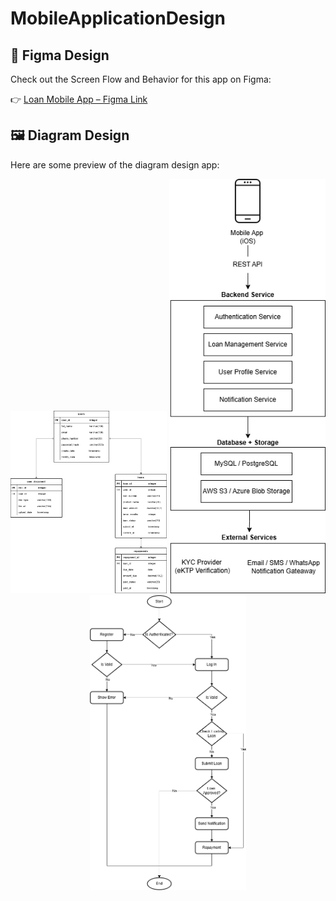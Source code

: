 # MobileApplicationDesign

## 📱 Figma Design

Check out the Screen Flow and Behavior for this app on Figma:

👉 [Loan Mobile App – Figma Link](https://www.figma.com/design/Yij6EBCBzUnmKkwaGMklKZ/Loan-Mobile-App?node-id=0-1&p=f&t=jQ1C1N8a8H7xBpF7-0)

## 🖼️ Diagram Design

Here are some preview of the diagram design app:

<p align="center">
  <img src="ERD.png" alt="Preview 1" width="250" />
  <img src="HLD Architecture.png" alt="Preview 2" width="250" />
  <img src="API_Flowchart.png" alt="Preview 3" width="250" />
</p>
